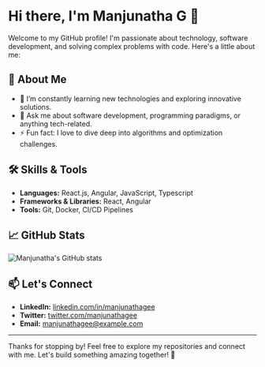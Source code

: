 # Hi there, I'm Manjunatha G 👋

Welcome to my GitHub profile! I'm passionate about technology, software development, and solving complex problems with code. Here's a little about me:

## 🚀 About Me
- 🌱 I’m constantly learning new technologies and exploring innovative solutions.
- 💬 Ask me about software development, programming paradigms, or anything tech-related.
- ⚡ Fun fact: I love to dive deep into algorithms and optimization challenges.

## 🛠️ Skills & Tools
- **Languages:** React.js, Angular, JavaScript, Typescript
- **Frameworks & Libraries:** React, Angular
- **Tools:** Git, Docker, CI/CD Pipelines

## 📈 GitHub Stats
![Manjunatha's GitHub stats](https://github-readme-stats.vercel.app/api?username=manjunathagee&show_icons=true&theme=radical)

## 📫 Let's Connect
- **LinkedIn:** [linkedin.com/in/manjunathagee](https://linkedin.com/in/manjunathagee)
- **Twitter:** [twitter.com/manjunathagee](https://twitter.com/manjunathagee)
- **Email:** manjunathagee@example.com

---

Thanks for stopping by! Feel free to explore my repositories and connect with me. Let's build something amazing together! 🚀

